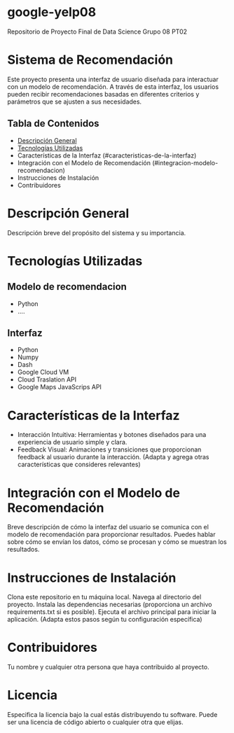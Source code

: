 # google-yelp08
Repositorio de Proyecto Final de Data Science Grupo 08 PT02

# Sistema de Recomendación

Este proyecto presenta una interfaz de usuario diseñada para interactuar con un modelo de recomendación. A través de esta interfaz, los usuarios pueden recibir recomendaciones basadas en diferentes criterios y parámetros que se ajusten a sus necesidades.

## Tabla de Contenidos
- [Descripción General](#descripcion-general)
- [Tecnologías Utilizadas](#tecnologias-utilizadas)
- Características de la Interfaz (#caracteristicas-de-la-interfaz)
- Integración con el Modelo de Recomendación (#integracion-modelo-recomendacion)
- Instrucciones de Instalación 
- Contribuidores

# Descripción General

Descripción breve del propósito del sistema y su importancia.

# Tecnologías Utilizadas

## Modelo de recomendacion
- Python
- ....

## Interfaz

- Python
- Numpy
- Dash
- Google Cloud VM
- Cloud Traslation API
- Google Maps JavaScrips API


# Características de la Interfaz

- Interacción Intuitiva: Herramientas y botones diseñados para una experiencia de usuario simple y clara.
- Feedback Visual: Animaciones y transiciones que proporcionan feedback al usuario durante la interacción.
(Adapta y agrega otras características que consideres relevantes)

# Integración con el Modelo de Recomendación

Breve descripción de cómo la interfaz del usuario se comunica con el modelo de recomendación para proporcionar resultados. Puedes hablar sobre cómo se envían los datos, cómo se procesan y cómo se muestran los resultados.

# Instrucciones de Instalación

Clona este repositorio en tu máquina local.
Navega al directorio del proyecto.
Instala las dependencias necesarias (proporciona un archivo requirements.txt si es posible).
Ejecuta el archivo principal para iniciar la aplicación.
(Adapta estos pasos según tu configuración específica)

# Contribuidores

Tu nombre y cualquier otra persona que haya contribuido al proyecto.

# Licencia

Especifica la licencia bajo la cual estás distribuyendo tu software. Puede ser una licencia de código abierto o cualquier otra que elijas.

